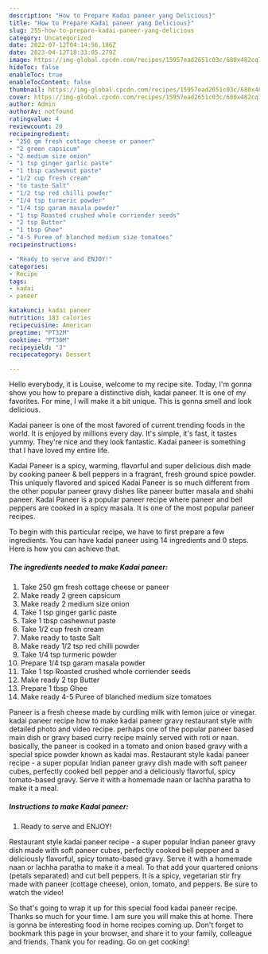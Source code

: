 ```yaml
---
description: "How to Prepare Kadai paneer yang Delicious}"
title: "How to Prepare Kadai paneer yang Delicious}"
slug: 255-how-to-prepare-kadai-paneer-yang-delicious
category: Uncategorized
date: 2022-07-12T04:14:56.186Z
date: 2023-04-12T18:33:05.279Z
image: https://img-global.cpcdn.com/recipes/15957ead2651c03c/680x482cq70/kadai-paneer-recipe-main-photo.jpg
hideToc: false
enableToc: true
enableTocContent: false
thumbnail: https://img-global.cpcdn.com/recipes/15957ead2651c03c/680x482cq70/kadai-paneer-recipe-main-photo.jpg
cover: https://img-global.cpcdn.com/recipes/15957ead2651c03c/680x482cq70/kadai-paneer-recipe-main-photo.jpg
author: Admin
authorAv: notfound
ratingvalue: 4
reviewcount: 20
recipeingredient:
- "250 gm fresh cottage cheese or paneer"
- "2 green capsicum"
- "2 medium size onion"
- "1 tsp ginger garlic paste"
- "1 tbsp cashewnut paste"
- "1/2 cup fresh cream"
- "to taste Salt"
- "1/2 tsp red chilli powder"
- "1/4 tsp turmeric powder"
- "1/4 tsp garam masala powder"
- "1 tsp Roasted crushed whole corriender seeds"
- "2 tsp Butter"
- "1 tbsp Ghee"
- "4-5 Puree of blanched medium size tomatoes"
recipeinstructions:

- "Ready to serve and ENJOY!"
categories:
- Recipe
tags:
- kadai
- paneer

katakunci: kadai paneer 
nutrition: 183 calories
recipecuisine: American
preptime: "PT32M"
cooktime: "PT30M"
recipeyield: "3"
recipecategory: Dessert

---
```



Hello everybody, it is Louise, welcome to my recipe site. Today, I'm gonna show you how to prepare a distinctive dish, kadai paneer. It is one of my favorites. For mine, I will make it a bit unique. This is gonna smell and look delicious.

Kadai paneer is one of the most favored of current trending foods in the world. It is enjoyed by millions every day. It's simple, it's fast, it tastes yummy. They're nice and they look fantastic. Kadai paneer is something that I have loved my entire life.

Kadai Paneer is a spicy, warming, flavorful and super delicious dish made by cooking paneer &amp; bell peppers in a fragrant, fresh ground spice powder. This uniquely flavored and spiced Kadai Paneer is so much different from the other popular paneer gravy dishes like paneer butter masala and shahi paneer. Kadai Paneer is a popular paneer recipe where paneer and bell peppers are cooked in a spicy masala. It is one of the most popular paneer recipes.


To begin with this particular recipe, we have to first prepare a few ingredients. You can have kadai paneer using 14 ingredients and 0 steps. Here is how you can achieve that.

<!--inarticleads1-->

##### The ingredients needed to make Kadai paneer:

1. Take 250 gm fresh cottage cheese or paneer
1. Make ready 2 green capsicum
1. Make ready 2 medium size onion
1. Take 1 tsp ginger garlic paste
1. Take 1 tbsp cashewnut paste
1. Take 1/2 cup fresh cream
1. Make ready to taste Salt
1. Make ready 1/2 tsp red chilli powder
1. Take 1/4 tsp turmeric powder
1. Prepare 1/4 tsp garam masala powder
1. Take 1 tsp Roasted crushed whole corriender seeds
1. Make ready 2 tsp Butter
1. Prepare 1 tbsp Ghee
1. Make ready 4-5 Puree of blanched medium size tomatoes


Paneer is a fresh cheese made by curdling milk with lemon juice or vinegar. kadai paneer recipe how to make kadai paneer gravy restaurant style with detailed photo and video recipe. perhaps one of the popular paneer based main dish or gravy based curry recipe mainly served with roti or naan. basically, the paneer is cooked in a tomato and onion based gravy with a special spice powder known as kadai mas. Restaurant style kadai paneer recipe - a super popular Indian paneer gravy dish made with soft paneer cubes, perfectly cooked bell pepper and a deliciously flavorful, spicy tomato-based gravy. Serve it with a homemade naan or lachha paratha to make it a meal. 

<!--inarticleads2-->

##### Instructions to make Kadai paneer:


1. Ready to serve and ENJOY!

Restaurant style kadai paneer recipe - a super popular Indian paneer gravy dish made with soft paneer cubes, perfectly cooked bell pepper and a deliciously flavorful, spicy tomato-based gravy. Serve it with a homemade naan or lachha paratha to make it a meal. To that add your quartered onions (petals separated) and cut bell peppers. It is a spicy, vegetarian stir fry made with paneer (cottage cheese), onion, tomato, and peppers. Be sure to watch the video! 

So that's going to wrap it up for this special food kadai paneer recipe. Thanks so much for your time. I am sure you will make this at home. There is gonna be interesting food in home recipes coming up. Don't forget to bookmark this page in your browser, and share it to your family, colleague and friends. Thank you for reading. Go on get cooking!
